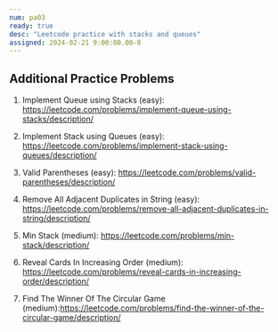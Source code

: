 ```yaml
---
num: pa03
ready: true
desc: "Leetcode practice with stacks and queues"
assigned: 2024-02-21 9:00:00.00-8
---
```

## Additional Practice Problems
1. Implement Queue using Stacks (easy): <https://leetcode.com/problems/implement-queue-using-stacks/description/>

2. Implement Stack using Queues (easy): <https://leetcode.com/problems/implement-stack-using-queues/description/>

3. Valid Parentheses (easy): <https://leetcode.com/problems/valid-parentheses/description/>

4. Remove All Adjacent Duplicates in String (easy): <https://leetcode.com/problems/remove-all-adjacent-duplicates-in-string/description/>

5. Min Stack (medium): <https://leetcode.com/problems/min-stack/description/>

6. Reveal Cards In Increasing Order (medium): <https://leetcode.com/problems/reveal-cards-in-increasing-order/description/>

7. Find The Winner Of The Circular Game (medium):<https://leetcode.com/problems/find-the-winner-of-the-circular-game/description/>
